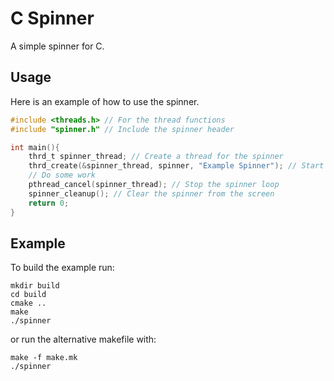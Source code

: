 # C Spinner

A simple spinner for C.

## Usage

Here is an example of how to use the spinner.

```c
#include <threads.h> // For the thread functions
#include "spinner.h" // Include the spinner header

int main(){
    thrd_t spinner_thread; // Create a thread for the spinner
    thrd_create(&spinner_thread, spinner, "Example Spinner"); // Start the spinner with a message
    // Do some work
    pthread_cancel(spinner_thread); // Stop the spinner loop
    spinner_cleanup(); // Clear the spinner from the screen
    return 0;
}
```

## Example

To build the example run:
```
mkdir build
cd build
cmake ..
make
./spinner
```

or run the alternative makefile with:
```
make -f make.mk
./spinner
```